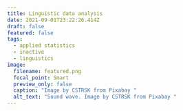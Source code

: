 ```yaml
---
title: Linguistic data analysis
date: 2021-09-01T23:22:26.414Z
draft: false
featured: false
tags:
  - applied statistics
  - inactive
  - linguistics
image:
  filename: featured.png
  focal_point: Smart
  preview_only: false
  caption: "Image by CSTRSK from Pixabay "
  alt_text: "Sound wave. Image by CSTRSK from Pixabay "
---
```


